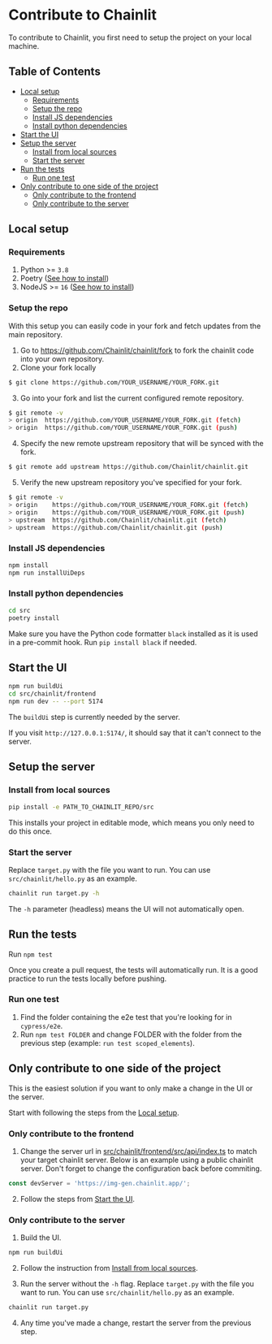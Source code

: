 # Contribute to Chainlit

To contribute to Chainlit, you first need to setup the project on your local machine.

## Table of Contents
<!--
Generated using https://ecotrust-canada.github.io/markdown-toc/.
I've copy/pasted the whole document there, without the previous two headings.
-->

- [Local setup](#local-setup)
  * [Requirements](#requirements)
  * [Setup the repo](#setup-the-repo)
  * [Install JS dependencies](#install-js-dependencies)
  * [Install python dependencies](#install-python-dependencies)
- [Start the UI](#start-the-ui)
- [Setup the server](#setup-the-server)
  * [Install from local sources](#install-from-local-sources)
  * [Start the server](#start-the-server)
- [Run the tests](#run-the-tests)
  * [Run one test](#run-one-test)
- [Only contribute to one side of the project](#only-contribute-to-one-side-of-the-project)
  * [Only contribute to the frontend](#only-contribute-to-the-frontend)
  * [Only contribute to the server](#only-contribute-to-the-server)

## Local setup

### Requirements

1. Python >= `3.8` 
2. Poetry ([See how to install](https://python-poetry.org/docs/#installation))
3. NodeJS >= `16` ([See how to install](https://nodejs.org/en/download))


### Setup the repo

With this setup you can easily code in your fork and fetch updates from the main repository.

1. Go to https://github.com/Chainlit/chainlit/fork to fork the chainlit code into your own repository.
2. Clone your fork locally
```sh
$ git clone https://github.com/YOUR_USERNAME/YOUR_FORK.git
```
3. Go into your fork and list the current configured remote repository.
```sh
$ git remote -v
> origin  https://github.com/YOUR_USERNAME/YOUR_FORK.git (fetch)
> origin  https://github.com/YOUR_USERNAME/YOUR_FORK.git (push) 
```
4. Specify the new remote upstream repository that will be synced with the fork.
```sh
$ git remote add upstream https://github.com/Chainlit/chainlit.git
```
5. Verify the new upstream repository you've specified for your fork.
```sh
$ git remote -v
> origin    https://github.com/YOUR_USERNAME/YOUR_FORK.git (fetch)
> origin    https://github.com/YOUR_USERNAME/YOUR_FORK.git (push)
> upstream  https://github.com/Chainlit/chainlit.git (fetch)
> upstream  https://github.com/Chainlit/chainlit.git (push)
```

### Install JS dependencies

```sh
npm install
npm run installUiDeps
```

### Install python dependencies

```sh
cd src
poetry install
```

Make sure you have the Python code formatter `black` installed as it is used in a pre-commit hook. Run `pip install black` if needed.

## Start the UI

```sh
npm run buildUi
cd src/chainlit/frontend
npm run dev -- --port 5174
```

The `buildUi` step is currently needed by the server.

If you visit `http://127.0.0.1:5174/`, it should say that it can't connect to the server.

## Setup the server

### Install from local sources

```sh
pip install -e PATH_TO_CHAINLIT_REPO/src
```

This installs your project in editable mode, which means you only need to do this once.

### Start the server

Replace `target.py` with the file you want to run. You can use `src/chainlit/hello.py` as an example.

```sh
chainlit run target.py -h
```

The `-h` parameter (headless) means the UI will not automatically open.

## Run the tests

Run `npm test`

Once you create a pull request, the tests will automatically run. It is a good practice to run the tests locally before pushing.

### Run one test

1. Find the folder containing the e2e test that you're looking for in `cypress/e2e`.
2. Run `npm test FOLDER` and change FOLDER with the folder from the previous step (example: `run test scoped_elements`).

## Only contribute to one side of the project

This is the easiest solution if you want to only make a change in the UI or the server.

Start with following the steps from the [Local setup](#local-setup).

### Only contribute to the frontend

1. Change the server url in [src/chainlit/frontend/src/api/index.ts](/src/chainlit/frontend/src/api/index.ts) to match your target chainlit server. Below is an example using a public chainlit server. Don't forget to change the configuration back before commiting.

```js
const devServer = 'https://img-gen.chainlit.app/';
```
2. Follow the steps from [Start the UI](#start-the-ui).

### Only contribute to the server

1. Build the UI.

```sh
npm run buildUi
```

2. Follow the instruction from [Install from local sources](#install-from-local-sources).

3. Run the server without the `-h` flag. Replace `target.py` with the file you want to run. You can use `src/chainlit/hello.py` as an example.

```sh
chainlit run target.py
```

4. Any time you've made a change, restart the server from the previous step.

